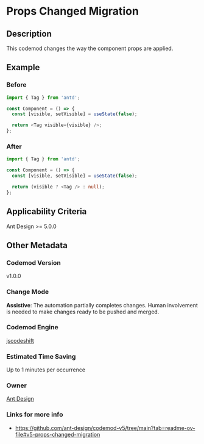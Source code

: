 # Props Changed Migration

## Description

This codemod changes the way the component props are applied.

## Example

### Before

```TypeScript
import { Tag } from 'antd';

const Component = () => {
  const [visible, setVisible] = useState(false);

  return <Tag visible={visible} />;
};
```

### After

```TypeScript
import { Tag } from 'antd';

const Component = () => {
  const [visible, setVisible] = useState(false);

  return (visible ? <Tag /> : null);
};
```

## Applicability Criteria

Ant Design >= 5.0.0

## Other Metadata

### Codemod Version

v1.0.0

### Change Mode

**Assistive**: The automation partially completes changes. Human involvement is needed to make changes ready to be pushed and merged.

### **Codemod Engine**

[jscodeshift](https://github.com/facebook/jscodeshift)

### Estimated Time Saving

Up to 1 minutes per occurrence

### Owner

[Ant Design](https://github.com/ant-design)

### Links for more info

-   https://github.com/ant-design/codemod-v5/tree/main?tab=readme-ov-file#v5-props-changed-migration
